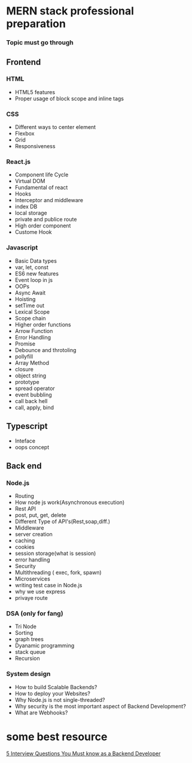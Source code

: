 # MERN stack professional preparation
 ### Topic must go through
 ## Frontend
  ### HTML
   - HTML5 features
   - Proper usage of block scope and inline tags
  ### CSS
   - Different ways to center element
   - Flexbox
   - Grid
   - Responsiveness
 ### React.js
   - Component life Cycle
   - Virtual DOM
   - Fundamental of react
   - Hooks
   - Interceptor and middleware 
   - index DB
   - local storage
   - private and publice route
   - High order component
   - Custome Hook
### Javascript 
   - Basic Data types
   - var, let, const
   - ES6 new features
   - Event loop in js
   - OOPs
   - Async Await
   - Hoisting
   - setTime out
   - Lexical Scope
   - Scope chain
   - Higher order functions
   - Arrow Function
   - Error Handling
   - Promise
   - Debounce and throtoling
   - pollyfill
   - Array Method
   - closure
   - object string
   - prototype
   - spread operator
   - event bubbling
   - call back hell
   - call, apply, bind
## Typescript
   - Inteface
   - oops concept
## Back end
  ### Node.js
   - Routing
   - How node js work(Asynchronous execution)
   - Rest API
   - post, put, get, delete 
   - Different Type of API's(Rest,soap,diff.)
   - Middleware
   - server creation
   - caching
   - cookies
   - session storage(what is session)
   - error handling
   - Security
   - Multithreading ( exec, fork, spawn)
   - Microservices
   - writing test case in Node.js
   - why we use express
   - privaye route
### DSA (only for fang)
   - Tri Node
   - Sorting
   - graph trees
   - Dyanamic programming
   - stack queue
   - Recursion
### System design
   - How to build Scalable Backends?
   - How to deploy your Websites?
   - Why Node.js is not single-threaded?
   - Why security is the most important aspect of Backend Development?
   - What are Webhooks?

# some best resource
[5 Interview Questions You Must know as a Backend Developer](https://www.youtube.com/watch?v=ack9Eb7Hvqk)
     
  
